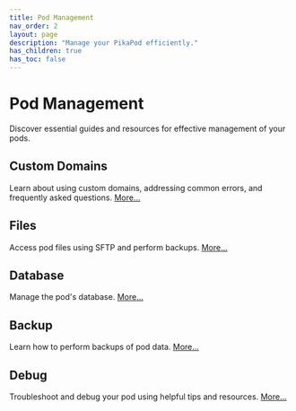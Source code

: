 ```yaml
---
title: Pod Management
nav_order: 2
layout: page
description: "Manage your PikaPod efficiently."
has_children: true
has_toc: false
---
```


# Pod Management

Discover essential guides and resources for effective management of your pods.

## Custom Domains

Learn about using custom domains, addressing common errors, and frequently asked questions. [More…](custom-domains)

## Files

Access pod files using SFTP and perform backups. [More…](files)

## Database

Manage the pod's database. [More…](database)

## Backup

Learn how to perform backups of pod data. [More…](backup)

## Debug

Troubleshoot and debug your pod using helpful tips and resources. [More…](debug)
